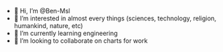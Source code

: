 - 👋 Hi, I’m @Ben-Msl
- 👀 I’m interested in almost every things (sciences, technology, religion, humankind, nature, etc)
- 🌱 I’m currently learning engineering
- 💞️ I’m looking to collaborate on charts for work

<!---
Ben-Msl/Ben-Msl is a ✨ special ✨ repository because its `README.md` (this file) appears on your GitHub profile.
You can click the Preview link to take a look at your changes.
--->
